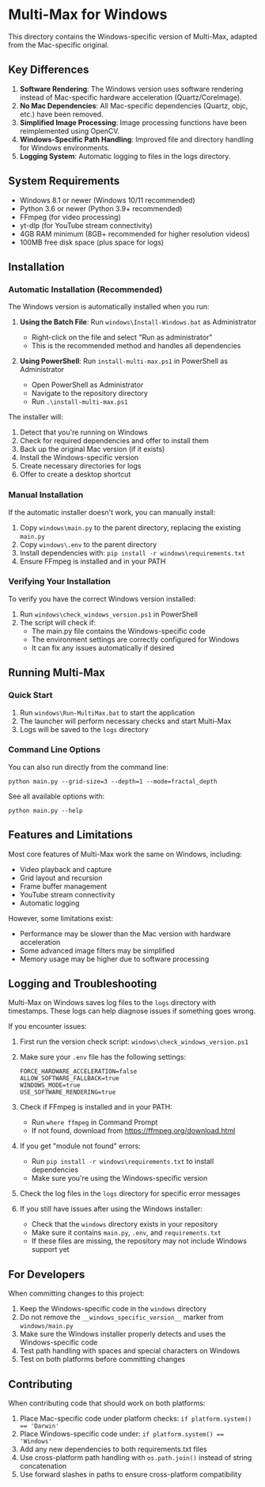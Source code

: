 # Multi-Max for Windows

This directory contains the Windows-specific version of Multi-Max, adapted from the Mac-specific original.

## Key Differences

1. **Software Rendering**: The Windows version uses software rendering instead of Mac-specific hardware acceleration (Quartz/CoreImage).
2. **No Mac Dependencies**: All Mac-specific dependencies (Quartz, objc, etc.) have been removed.
3. **Simplified Image Processing**: Image processing functions have been reimplemented using OpenCV.
4. **Windows-Specific Path Handling**: Improved file and directory handling for Windows environments.
5. **Logging System**: Automatic logging to files in the logs directory.

## System Requirements

- Windows 8.1 or newer (Windows 10/11 recommended)
- Python 3.6 or newer (Python 3.9+ recommended)
- FFmpeg (for video processing)
- yt-dlp (for YouTube stream connectivity)
- 4GB RAM minimum (8GB+ recommended for higher resolution videos)
- 100MB free disk space (plus space for logs)

## Installation

### Automatic Installation (Recommended)

The Windows version is automatically installed when you run:

1. **Using the Batch File**: Run `windows\Install-Windows.bat` as Administrator
   - Right-click on the file and select "Run as administrator"
   - This is the recommended method and handles all dependencies

2. **Using PowerShell**: Run `install-multi-max.ps1` in PowerShell as Administrator
   - Open PowerShell as Administrator
   - Navigate to the repository directory
   - Run `.\install-multi-max.ps1`

The installer will:
1. Detect that you're running on Windows
2. Check for required dependencies and offer to install them
3. Back up the original Mac version (if it exists)
4. Install the Windows-specific version
5. Create necessary directories for logs
6. Offer to create a desktop shortcut

### Manual Installation

If the automatic installer doesn't work, you can manually install:

1. Copy `windows\main.py` to the parent directory, replacing the existing `main.py`
2. Copy `windows\.env` to the parent directory
3. Install dependencies with: `pip install -r windows\requirements.txt`
4. Ensure FFmpeg is installed and in your PATH

### Verifying Your Installation

To verify you have the correct Windows version installed:

1. Run `windows\check_windows_version.ps1` in PowerShell
2. The script will check if:
   - The main.py file contains the Windows-specific code
   - The environment settings are correctly configured for Windows
   - It can fix any issues automatically if desired

## Running Multi-Max

### Quick Start

1. Run `windows\Run-MultiMax.bat` to start the application
2. The launcher will perform necessary checks and start Multi-Max
3. Logs will be saved to the `logs` directory

### Command Line Options

You can also run directly from the command line:
```
python main.py --grid-size=3 --depth=1 --mode=fractal_depth
```

See all available options with:
```
python main.py --help
```

## Features and Limitations

Most core features of Multi-Max work the same on Windows, including:
- Video playback and capture
- Grid layout and recursion
- Frame buffer management
- YouTube stream connectivity
- Automatic logging

However, some limitations exist:
- Performance may be slower than the Mac version with hardware acceleration
- Some advanced image filters may be simplified
- Memory usage may be higher due to software processing

## Logging and Troubleshooting

Multi-Max on Windows saves log files to the `logs` directory with timestamps.
These logs can help diagnose issues if something goes wrong.

If you encounter issues:

1. First run the version check script: `windows\check_windows_version.ps1`

2. Make sure your `.env` file has the following settings:
   ```
   FORCE_HARDWARE_ACCELERATION=false
   ALLOW_SOFTWARE_FALLBACK=true
   WINDOWS_MODE=true
   USE_SOFTWARE_RENDERING=true
   ```

3. Check if FFmpeg is installed and in your PATH:
   - Run `where ffmpeg` in Command Prompt
   - If not found, download from https://ffmpeg.org/download.html

4. If you get "module not found" errors:
   - Run `pip install -r windows\requirements.txt` to install dependencies
   - Make sure you're using the Windows-specific version

5. Check the log files in the `logs` directory for specific error messages
   
6. If you still have issues after using the Windows installer:
   - Check that the `windows` directory exists in your repository
   - Make sure it contains `main.py`, `.env`, and `requirements.txt`
   - If these files are missing, the repository may not include Windows support yet

## For Developers

When committing changes to this project:

1. Keep the Windows-specific code in the `windows` directory
2. Do not remove the `__windows_specific_version__` marker from `windows/main.py`
3. Make sure the Windows installer properly detects and uses the Windows-specific code
4. Test path handling with spaces and special characters on Windows
5. Test on both platforms before committing changes

## Contributing

When contributing code that should work on both platforms:
1. Place Mac-specific code under platform checks: `if platform.system() == 'Darwin'`
2. Place Windows-specific code under: `if platform.system() == 'Windows'`
3. Add any new dependencies to both requirements.txt files
4. Use cross-platform path handling with `os.path.join()` instead of string concatenation
5. Use forward slashes in paths to ensure cross-platform compatibility 